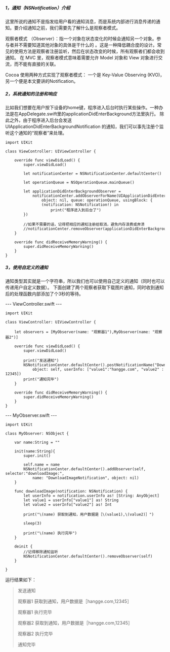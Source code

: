 ##### 1，通知（NSNotification）介绍
这里所说的通知不是指发给用户看的通知消息，而是系统内部进行消息传递的通知。要介绍通知之前，我们需要先了解什么是观察者模式。

观察者模式 （Observer）：指一个对象在状态变化的时候会通知另一个对象。参与者并不需要知道其他对象的具体是干什么的 。这是一种降低耦合度的设计。常见的使用方法是观察者注册监听，然后在状态改变的时候，所有观察者们都会收到通知。 
在 MVC 里，观察者模式意味着需要允许 Model 对象和 View 对象进行交流，而不能有直接的关联。

Cocoa 使用两种方式实现了观察者模式： 一个是 Key-Value Observing (KVO)，另一个便是本文要讲的Notification。

##### 2，系统通知的注册和响应
比如我们想要在用户按下设备的home键，程序进入后台时执行某些操作。一种办法是在AppDelegate.swift里的applicationDidEnterBackground方法里执行。
除此之外，由于程序进入后台会发送 UIApplicationDidEnterBackgroundNotification 的通知，我们可以事先注册个监听这个通知的“观察者”来处理。


```
import UIKit
 
class ViewController: UIViewController {
     
    override func viewDidLoad() {
        super.viewDidLoad()
         
        let notificationCenter = NSNotificationCenter.defaultCenter()
         
        let operationQueue = NSOperationQueue.mainQueue()
         
        let applicationDidEnterBackgroundObserver =
            notificationCenter.addObserverForName(UIApplicationDidEnterBackgroundNotification,
                object: nil, queue: operationQueue, usingBlock: {
                (notification: NSNotification!) in
                    print("程序进入到后台了")
        })
         
        //如果不需要的话，记得把相应的通知注册给取消，避免内存浪费或奔溃
        //notificationCenter.removeObserver(applicationDidEnterBackgroundObserver)
    }
     
    override func didReceiveMemoryWarning() {
        super.didReceiveMemoryWarning()
    }
}
```

##### 3，使用自定义的通知 
通知类型其实就是一个字符串，所以我们也可以使用自己定义的通知（同时也可以传递用户自定义数据）。
下面创建了两个观察者获取下载图片通知，同时收到通知后的处理函数内部添加了个3秒的等待。

--- ViewController.swift ---

```
import UIKit
 
class ViewController: UIViewController {
     
    let observers = [MyObserver(name: "观察器1"),MyObserver(name: "观察器2")]
 
    override func viewDidLoad() {
        super.viewDidLoad()
         
        print("发送通知")
        NSNotificationCenter.defaultCenter().postNotificationName("DownloadImageNotification",
            object: self, userInfo: ["value1":"hangge.com", "value2" : 12345])
        print("通知完毕")
    }
     
    override func didReceiveMemoryWarning() {
        super.didReceiveMemoryWarning()
    }
}
```

--- MyObserver.swift ---


```
import UIKit
 
class MyObserver: NSObject {
     
    var name:String = ""
 
    init(name:String){
        super.init()
         
        self.name = name
        NSNotificationCenter.defaultCenter().addObserver(self, selector:"downloadImage:",
            name: "DownloadImageNotification", object: nil)
    }
     
    func downloadImage(notification: NSNotification) {
        let userInfo = notification.userInfo as! [String: AnyObject]
        let value1 = userInfo["value1"] as! String
        let value2 = userInfo["value2"] as! Int
         
        print("\(name) 获取到通知，用户数据是［\(value1),\(value2)］")
         
        sleep(3)
         
        print("\(name) 执行完毕")
    }
 
    deinit {
        //记得移除通知监听
        NSNotificationCenter.defaultCenter().removeObserver(self)
    }
    
}
```

运行结果如下：
> 发送通知
> 
> 观察器1 获取到通知，用户数据是［hangge.com,12345］
> 
> 观察器1 执行完毕
> 
> 观察器2 获取到通知，用户数据是［hangge.com,12345］
> 
> 观察器2 执行完毕
> 
> 通知完毕
